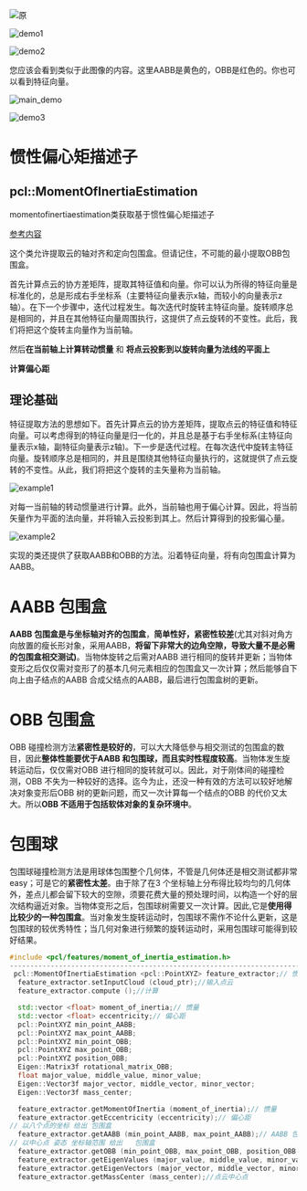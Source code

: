![原](./imgs/2.png)

![demo1](./imgs/3.png)

![demo2](./imgs/1.png)

您应该会看到类似于此图像的内容。这里AABB是黄色的，OBB是红色的。你也可以看到特征向量。

![main_demo](./imgs/7.png)

![demo3](./imgs/4.png)

# 惯性偏心矩描述子

## pcl::MomentOfInertiaEstimation

momentofinertiaestimation类获取基于惯性偏心矩描述子

[参考内容](https://blog.csdn.net/u013235582/article/details/100943131)

这个类允许提取云的轴对齐和定向包围盒。但请记住，不可能的最小提取OBB包围盒。

首先计算点云的协方差矩阵，提取其特征值和向量。你可以认为所得的特征向量是标准化的，总是形成右手坐标系（主要特征向量表示x轴，而较小的向量表示z轴）。在下一个步骤中，迭代过程发生。每次迭代时旋转主特征向量。旋转顺序总是相同的，并且在其他特征向量周围执行，这提供了点云旋转的不变性。此后，我们将把这个旋转主向量作为当前轴。

然后**在当前轴上计算转动惯量** 和 **将点云投影到以旋转向量为法线的平面上**

**计算偏心距**

## 理论基础

特征提取方法的思想如下。首先计算点云的协方差矩阵，提取点云的特征值和特征向量。可以考虑得到的特征向量是归一化的，并且总是基于右手坐标系(主特征向量表示x轴，副特征向量表示z轴)。下一步是迭代过程。在每次迭代中旋转主特征向量。旋转顺序总是相同的，并且是围绕其他特征向量执行的，这就提供了点云旋转的不变性。从此，我们将把这个旋转的主矢量称为当前轴。

![example1](./imgs/5.png)

对每一当前轴的转动惯量进行计算。此外，当前轴也用于偏心计算。因此，将当前矢量作为平面的法向量，并将输入云投影到其上。然后计算得到的投影偏心量。

![example2](./imgs/6.png)

实现的类还提供了获取AABB和OBB的方法。沿着特征向量，将有向包围盒计算为AABB。

# AABB 包围盒

 **AABB 包围盒是与坐标轴对齐的包围盒**，**简单性好，紧密性较差**(尤其对斜对角方向放置的瘦长形对象，采用AABB，**将留下非常大的边角空隙，导致大量不是必需的包围盒相交测试)**。当物体旋转之后需对AABB 进行相同的旋转并更新；当物体变形之后仅仅需对变形了的基本几何元素相应的包围盒又一次计算；然后能够自下向上由子结点的AABB 合成父结点的AABB，最后进行包围盒树的更新。

# OBB 包围盒

OBB 碰撞检测方法**紧密性是较好的**，可以大大降低參与相交测试的包围盒的数目，因此**整体性能要优于AABB 和包围球，而且实时性程度较高**。当物体发生旋转运动后，仅仅需对OBB 进行相同的旋转就可以。因此，对于刚体间的碰撞检测，OBB 不失为一种较好的选择。迄今为止，还没一种有效的方法可以较好地解决对象变形后OBB 树的更新问题，而又一次计算每一个结点的OBB 的代价又太大。所以**OBB 不适用于包括软体对象的复杂环境中**。

# 包围球

包围球碰撞检测方法是用球体包围整个几何体，不管是几何体还是相交测试都非常easy；可是它的**紧密性太差**。由于除了在3 个坐标轴上分布得比较均匀的几何体外，差点儿都会留下较大的空隙，须要花费大量的预处理时间，以构造一个好的层次结构逼近对象。当物体变形之后，包围球树需要又一次计算。因此,它是**使用得比较少的一种包围盒**。当对象发生旋转运动时，包围球不需作不论什么更新，这是包围球的较优秀特性；当几何对象进行频繁的旋转运动时，采用包围球可能得到较好结果。

```c++
#include <pcl/features/moment_of_inertia_estimation.h>
-------------------------------------------------------------------------------------
 pcl::MomentOfInertiaEstimation <pcl::PointXYZ> feature_extractor;// 惯量 偏心距 特征提取
  feature_extractor.setInputCloud (cloud_ptr);//输入点云
  feature_extractor.compute ();//计算

  std::vector <float> moment_of_inertia;// 惯量
  std::vector <float> eccentricity;// 偏心距
  pcl::PointXYZ min_point_AABB;
  pcl::PointXYZ max_point_AABB;
  pcl::PointXYZ min_point_OBB;
  pcl::PointXYZ max_point_OBB;
  pcl::PointXYZ position_OBB;
  Eigen::Matrix3f rotational_matrix_OBB;
  float major_value, middle_value, minor_value;
  Eigen::Vector3f major_vector, middle_vector, minor_vector;
  Eigen::Vector3f mass_center;

  feature_extractor.getMomentOfInertia (moment_of_inertia);// 惯量
  feature_extractor.getEccentricity (eccentricity);// 偏心距
// 以八个点的坐标 给出 包围盒
  feature_extractor.getAABB (min_point_AABB, max_point_AABB);// AABB 包围盒坐标 八个点的坐标
// 以中心点 姿态 坐标轴范围 给出   包围盒
  feature_extractor.getOBB (min_point_OBB, max_point_OBB, position_OBB, rotational_matrix_OBB);// 位置和方向姿态
  feature_extractor.getEigenValues (major_value, middle_value, minor_value);//特征值
  feature_extractor.getEigenVectors (major_vector, middle_vector, minor_vector);//特征向量
  feature_extractor.getMassCenter (mass_center);//点云中心点
```
